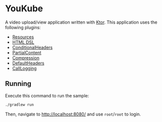 # YouKube

A video upload/view application written with [Ktor](https://ktor.io).
This application uses the following plugins:
- [Resources](https://ktor.io/docs/type-safe-routing.html)
- [HTML DSL](https://ktor.io/docs/html-dsl.html)
- [ConditionalHeaders](https://ktor.io/docs/conditional-headers.html)
- [PartialContent](https://ktor.io/docs/partial-content.html)
- [Compression](https://ktor.io/docs/compression.html)
- [DefaultHeaders](https://ktor.io/docs/default-headers.html)
- [CallLogging](https://ktor.io/docs/call-logging.html)


## Running

Execute this command to run the sample:

```bash
./gradlew run
```
 
Then, navigate to [http://localhost:8080/](http://localhost:8080/) and use `root`/`root` to login.
